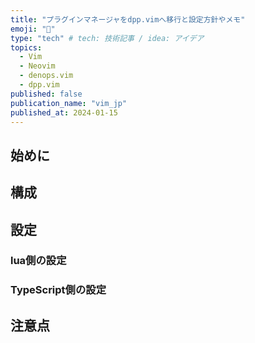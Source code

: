 ```yaml
---
title: "プラグインマネージャをdpp.vimへ移行と設定方針やメモ"
emoji: "🚀"
type: "tech" # tech: 技術記事 / idea: アイデア
topics: 
  - Vim
  - Neovim
  - denops.vim
  - dpp.vim
published: false
publication_name: "vim_jp"
published_at: 2024-01-15
---
```


## 始めに

## 構成

## 設定

### lua側の設定

### TypeScript側の設定

## 注意点
